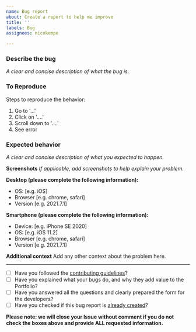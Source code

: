 ```yaml
---
name: Bug report
about: Create a report to help me improve
title: ''
labels: Bug
assignees: nicokempe

---
```


### **Describe the bug**
_A clear and concise description of what the bug is._

### **To Reproduce**
Steps to reproduce the behavior:
1. Go to '...'
2. Click on '....'
3. Scroll down to '....'
4. See error

### **Expected behavior**
_A clear and concise description of what you expected to happen._

**Screenshots**
_If applicable, add screenshots to help explain your problem._

**Desktop (please complete the following information):**
 - OS: [e.g. iOS]
 - Browser [e.g. chrome, safari]
 - Version [e.g. 2021.7.1]

**Smartphone (please complete the following information):**
 - Device: [e.g. iPhone SE 2020]
 - OS: [e.g. iOS 11.2]
 - Browser [e.g. chrome, safari]
 - Version [e.g. 2021.7.1]

**Additional context**
Add any other context about the problem here.

-----

- [ ] Have you followed the [contributing guidelines](https://github.com/nicokempe/Portfolio/blob/production/docs/contributing.md)?
- [ ] Have you explained what your bugs do, and why they add value to the Portfolio?
- [ ] Have you answered all the questions and clearly prepared the form for the developers? 
- [ ] Have you checked if this bug report is [already created](https://github.com/nicokempe/Portfolio/issues?q=is%3Aissue+is%3Aopen+)?

**Please note: we will close your Issue without comment if you do not check the boxes above and provide ALL requested information.**

